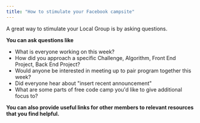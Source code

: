 ```yaml
---
title: "How to stimulate your Facebook campsite"
---
```


A great way to stimulate your Local Group is by asking questions.

**You can ask questions like**

*   What is everyone working on this week?
*   How did you approach a specific Challenge, Algorithm, Front End Project, Back End Project?
*   Would anyone be interested in meeting up to pair program together this week?
*   Did everyone hear about "insert recent announcement"
*   What are some parts of free code camp you'd like to give additional focus to?

**You can also provide useful links for other members to relevant resources that you find helpful.**
